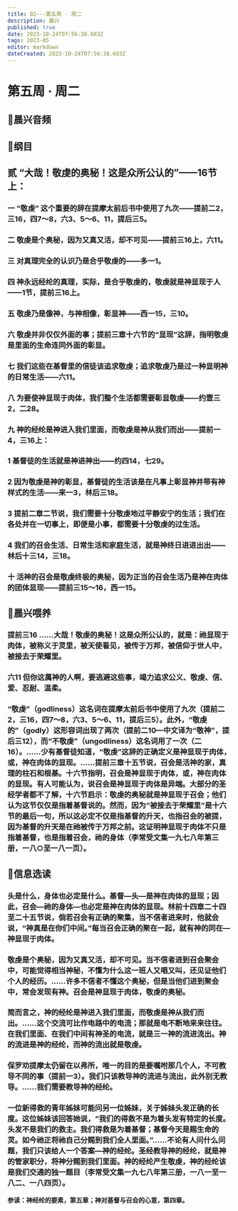 ```yaml
---
title: 02---第五周 · 周二
description: 晨兴
published: true
date: 2023-10-24T07:56:38.603Z
tags: 2023-05
editor: markdown
dateCreated: 2023-10-24T07:56:38.603Z
---
```


# 第五周 · 周二
## 🎵晨兴音频

## 📖纲目

## 贰  “大哉！敬虔的奥秘！这是众所公认的”——16节上：

### 一  “敬虔” 这个重要的辞在提摩太前后书中使用了九次——提前二2，三16，四7～8，六3、5～6、11，提后三5。

### 二  敬虔是个奥秘，因为又真又活，却不可见——提前三16上，六11。

### 三  对真理完全的认识乃是合乎敬虔的——多一1。

### 四  神永远经纶的真理，实际，是合乎敬虔的，敬虔就是神显现于人——1节，提前三16上。

### 五  敬虔乃是像神，与神相像，彰显神——西一15，三10。

### 六  敬虔并非仅仅外面的事；提前三章十六节的“显现”这辞，指明敬虔是里面的生命连同外面的彰显。

### 七 我们这些在基督里的信徒该追求敬虔；追求敬虔乃是过一种显明神的日常生活——六11。

### 八 为要使神显现于肉体，我们整个生活都需要彰显敬虔——约壹三2，二28。

### 九  神的经纶是神进入我们里面，而敬虔是神从我们而出——提前一4，三16上：

### 1  基督徒的生活就是神进神出——约四14，七29。

### 2  因为敬虔是神的彰显，基督徒的生活该是在凡事上彰显神并带有神样式的生活——来一3，林后三18。

### 3  提前二章二节说，我们需要十分敬虔地过平静安宁的生活；我们在各处并在一切事上，即便是小事，都需要十分敬虔的过生活。

### 4  我们的召会生活、日常生活和家庭生活，就是神终日进进出出——林后十三14，三18。

### 十  活神的召会是敬虔终极的奥秘，因为正当的召会生活乃是神在肉体的团体显现——提前三15～16，西一15。

## 📖晨兴喂养

### **提前三16    ……大哉！敬虔的奥秘！这是众所公认的，就是：祂显现于肉体，被称义于灵里，被天使看见，被传于万邦，被信仰于世人中，被接去于荣耀里。**

### **六11    但你这属神的人啊，要逃避这些事，竭力追求公义、敬虔、信、爱、忍耐、温柔。**

### “敬虔”（godliness）这名词在提摩太前后书中使用了九次（提前二2，三16，四7～8，六3、5～6、11，提后三5）。此外，“敬虔的”（godly）这形容词出现了两次（提前二10—中文译为“敬神”，提后三12），而“不敬虔”（ungodliness）这名词用了一次（二16）。……少有基督徒知道，“敬虔”这辞的正确定义是神显现于肉体，或，神在肉体的显现。……提前三章十五节说，召会是活神的家，真理的柱石和根基。十六节指明，召会是神显现于肉体，或，神在肉体的显现。有人可能认为，说召会是神显现于肉体是异端。大部分的圣经学者都不了解，十六节启示：敬虔的奥秘就是神显现于召会；他们认为这节仅仅是指着基督说的。然而，因为“被接去于荣耀里”是十六节的最后一句，所以这必定不仅是指基督的升天，也指召会的被提，因为基督的升天是在祂被传于万邦之前。这证明神显现于肉体不只是指着基督，也是指着召会，祂的身体（李常受文集一九七八年第三册，一八○至一八一页）。

## 📖信息选读

### 头是什么，身体也必定是什么。基督—头—是神在肉体的显现；因此，召会—祂的身体—也必定是神在肉体的显现。林前十四章二十四至二十五节说，倘若召会有正确的聚集，当不信者进来时，他就会说，“神真是在你们中间。”每当召会正确的聚在一起，就有神的同在—神显现于肉体。

### 敬虔是个奥秘，因为又真又活，却不可见。当不信者进到召会聚会中，可能觉得相当神秘，不懂为什么这一班人又唱又叫，还见证他们个人的经历。……许多不信者不懂这个奥秘，但是当他们进到聚会中，常会发现有神。召会是神显现于肉体，敬虔的奥秘。

### 简而言之，神的经纶是神进入我们里面，而敬虔是神从我们而出。……这个交流可比作电路中的电流；那就是电不断地来来往往。在我们里面、在我们中间有神圣的电流，就是三一神的流进流出。神的流进是神的经纶，而神的流出就是敬虔。

### 保罗劝提摩太仍留在以弗所，唯一的目的是要嘱咐那几个人，不可教导不同的事（提前一3）。我们只该教导神的流进与流出，此外别无教导。……我们需要教导神的经纶。

### 一位新得救的青年姊妹可能问另一位姊妹，关于姊妹头发正确的长度。这位姊妹该回答她说，“我们的得救不是为着头发有特定的长度。头发不是我们的救主。我们得救是为着基督；基督今天是赐生命的灵。如今祂正将祂自己分赐到我们全人里面。”……不论有人问什么问题，我们只该给人一个答案—神的经纶。圣经教导神的经纶，就是神的管家职分，将神分赐到我们里面。神的经纶产生敬虔，神的经纶该是我们交通的独一题目（李常受文集一九七八年第三册，一八一至一八二、一八四页）。

**参读：神经纶的要素，第五章；神对基督与召会的心意，第四章。**
<!-- Google tag (gtag.js) -->
<script async src="https://www.googletagmanager.com/gtag/js?id=G-1P8709Z16T"></script>
<script>
  window.dataLayer = window.dataLayer || [];
  function gtag(){dataLayer.push(arguments);}
  gtag('js', new Date());

  gtag('config', 'G-1P8709Z16T');
</script>
